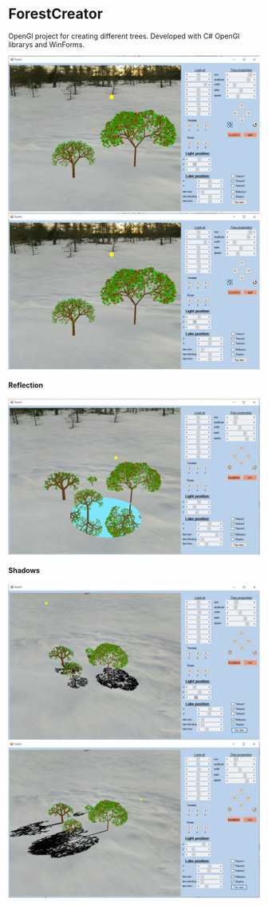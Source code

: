 # ForestCreator
OpenGl project for creating different trees.
Developed with C# OpenGl librarys and WinForms.

![](screenshots/screen1.png)
![](screenshots/screen1.png)
<br>
<h4>Reflection <h4>
  
![](screenshots/reflection.png)
<br>
<h4>Shadows<h4>
  
![](screenshots/shadow1.png)
![](screenshots/shadow2.png)


